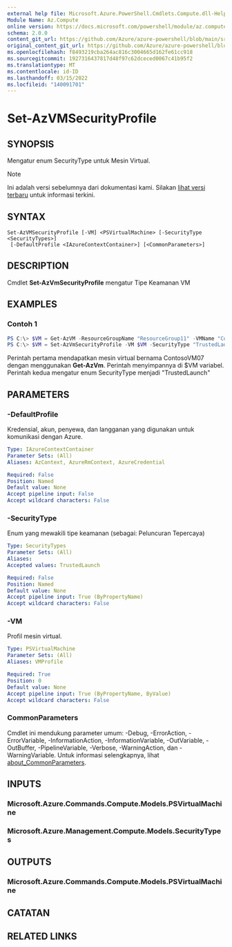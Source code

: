 ```yaml
---
external help file: Microsoft.Azure.PowerShell.Cmdlets.Compute.dll-Help.xml
Module Name: Az.Compute
online version: https://docs.microsoft.com/powershell/module/az.compute/set-azvmsecurityprofile
schema: 2.0.0
content_git_url: https://github.com/Azure/azure-powershell/blob/main/src/Compute/Compute/help/Set-AzVMSecurityProfile.md
original_content_git_url: https://github.com/Azure/azure-powershell/blob/main/src/Compute/Compute/help/Set-AzVMSecurityProfile.md
ms.openlocfilehash: f8493219cba264ac816c3004665d162fe61cc918
ms.sourcegitcommit: 1927316437817d48f97c62dceced0067c41b95f2
ms.translationtype: MT
ms.contentlocale: id-ID
ms.lasthandoff: 03/15/2022
ms.locfileid: "140091701"
---
```

# Set-AzVMSecurityProfile

## SYNOPSIS
Mengatur enum SecurityType untuk Mesin Virtual.

> [!NOTE]
>Ini adalah versi sebelumnya dari dokumentasi kami. Silakan [lihat versi terbaru](/powershell/module/az.compute/set-azvmsecurityprofile) untuk informasi terkini.

## SYNTAX

```
Set-AzVMSecurityProfile [-VM] <PSVirtualMachine> [-SecurityType <SecurityTypes>]
 [-DefaultProfile <IAzureContextContainer>] [<CommonParameters>]
```

## DESCRIPTION
Cmdlet **Set-AzVmSecurityProfile** mengatur Tipe Keamanan VM

## EXAMPLES

### Contoh 1
```powershell
PS C:\> $VM = Get-AzVM -ResourceGroupName "ResourceGroup11" -VMName "ContosoVM07"
PS C:\> $VM = Set-AzVmSecurityProfile -VM $VM -SecurityType "TrustedLaunch"
```

Perintah pertama mendapatkan mesin virtual bernama ContosoVM07 dengan menggunakan **Get-AzVm**.
Perintah menyimpannya di $VM variabel.
Perintah kedua mengatur enum SecurityType menjadi "TrustedLaunch"

## PARAMETERS

### -DefaultProfile
Kredensial, akun, penyewa, dan langganan yang digunakan untuk komunikasi dengan Azure.

```yaml
Type: IAzureContextContainer
Parameter Sets: (All)
Aliases: AzContext, AzureRmContext, AzureCredential

Required: False
Position: Named
Default value: None
Accept pipeline input: False
Accept wildcard characters: False
```

### -SecurityType
Enum yang mewakili tipe keamanan (sebagai: Peluncuran Tepercaya)

```yaml
Type: SecurityTypes
Parameter Sets: (All)
Aliases:
Accepted values: TrustedLaunch

Required: False
Position: Named
Default value: None
Accept pipeline input: True (ByPropertyName)
Accept wildcard characters: False
```

### -VM
Profil mesin virtual.

```yaml
Type: PSVirtualMachine
Parameter Sets: (All)
Aliases: VMProfile

Required: True
Position: 0
Default value: None
Accept pipeline input: True (ByPropertyName, ByValue)
Accept wildcard characters: False
```

### CommonParameters
Cmdlet ini mendukung parameter umum: -Debug, -ErrorAction, -ErrorVariable, -InformationAction, -InformationVariable, -OutVariable, -OutBuffer, -PipelineVariable, -Verbose, -WarningAction, dan -WarningVariable. Untuk informasi selengkapnya, lihat [about_CommonParameters](http://go.microsoft.com/fwlink/?LinkID=113216).

## INPUTS

### Microsoft.Azure.Commands.Compute.Models.PSVirtualMachine

### Microsoft.Azure.Management.Compute.Models.SecurityTypes

## OUTPUTS

### Microsoft.Azure.Commands.Compute.Models.PSVirtualMachine

## CATATAN

## RELATED LINKS
